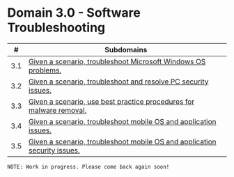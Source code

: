 # Domain 3.0 - Software Troubleshooting

| # | Subdomains   | 
|---|---|
|3.1 | [Given a scenario, troubleshoot Microsoft Windows OS problems.](https://github.com/erich-tech/A_Plus/tree/main/Core_2-Domain_3#readme) |
|3.2 | [Given a scenario, troubleshoot and resolve PC security issues.](https://github.com/erich-tech/A_Plus/tree/main/Core_2-Domain_3#readme) |
|3.3 | [Given a scenario, use best practice procedures for malware removal.](https://github.com/erich-tech/A_Plus/tree/main/Core_2-Domain_3#readme) |
|3.4 | [Given a scenario, troubleshoot mobile OS and application issues.](https://github.com/erich-tech/A_Plus/tree/main/Core_2-Domain_3#readme) |
|3.5 | [Given a scenario, troubleshoot mobile OS and application security issues.](https://github.com/erich-tech/A_Plus/tree/main/Core_2-Domain_3#readme) |



```
NOTE: Work in progress. Please come back again soon! 
```
